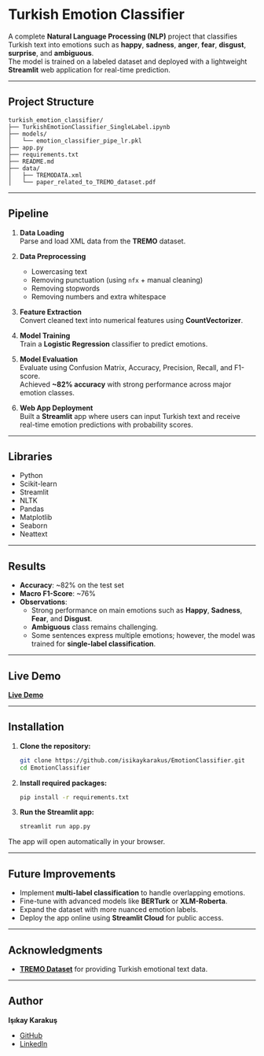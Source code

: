 # Turkish Emotion Classifier

A complete **Natural Language Processing (NLP)** project that classifies Turkish text into emotions such as **happy**, **sadness**, **anger**, **fear**, **disgust**, **surprise**, and **ambiguous**.  
The model is trained on a labeled dataset and deployed with a lightweight **Streamlit** web application for real-time prediction.

---

## Project Structure

```
turkish_emotion_classifier/
├── TurkishEmotionClassifier_SingleLabel.ipynb
├── models/
│   └── emotion_classifier_pipe_lr.pkl
├── app.py
├── requirements.txt
├── README.md
├── data/
│   ├── TREMODATA.xml
│   └── paper_related_to_TREMO_dataset.pdf
```

---

## Pipeline

1. **Data Loading**  
   Parse and load XML data from the **TREMO** dataset.

2. **Data Preprocessing**  
   - Lowercasing text  
   - Removing punctuation (using `nfx` + manual cleaning)  
   - Removing stopwords  
   - Removing numbers and extra whitespace

3. **Feature Extraction**  
   Convert cleaned text into numerical features using **CountVectorizer**.

4. **Model Training**  
   Train a **Logistic Regression** classifier to predict emotions.

5. **Model Evaluation**  
   Evaluate using Confusion Matrix, Accuracy, Precision, Recall, and F1-score.  
   Achieved **~82% accuracy** with strong performance across major emotion classes.

6. **Web App Deployment**  
   Built a **Streamlit** app where users can input Turkish text and receive real-time emotion predictions with probability scores.

---

## Libraries

- Python
- Scikit-learn
- Streamlit
- NLTK
- Pandas
- Matplotlib
- Seaborn
- Neattext

---

## Results

- **Accuracy**: ~82% on the test set
- **Macro F1-Score**: ~76%
- **Observations**:
  - Strong performance on main emotions such as **Happy**, **Sadness**, **Fear**, and **Disgust**.
  - **Ambiguous** class remains challenging.
  - Some sentences express multiple emotions; however, the model was trained for **single-label classification**.

---

##  Live Demo

 **[Live Demo](https://your-app-link.streamlit.app/)**



---

## Installation

1. **Clone the repository:**
   ```bash
   git clone https://github.com/isikaykarakus/EmotionClassifier.git
   cd EmotionClassifier
   ```

2. **Install required packages:**
   ```bash
   pip install -r requirements.txt
   ```

3. **Run the Streamlit app:**
   ```bash
   streamlit run app.py
   ```

The app will open automatically in your browser.

---

## Future Improvements

- Implement **multi-label classification** to handle overlapping emotions.
- Fine-tune with advanced models like **BERTurk** or **XLM-Roberta**.
- Expand the dataset with more nuanced emotion labels.
- Deploy the app online using **Streamlit Cloud** for public access.

---

## Acknowledgments

- **[TREMO Dataset](https://www.kaggle.com/datasets/mansuralp/tremo)** for providing Turkish emotional text data.

---

## Author

**Işıkay Karakuş**  
- [GitHub](https://github.com/isikaykarakus)  
- [LinkedIn](https://www.linkedin.com/in/isikaykarakus/)
